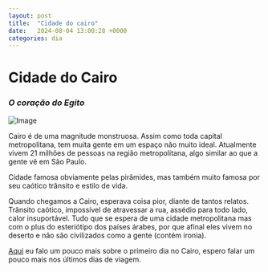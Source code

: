 ```yaml
---
layout: post
title:  "Cidade do cairo"
date:   2024-08-04 13:00:28 +0000
categories: dia
---
```

# Cidade do Cairo
### _O coração do Egito_

![Image](https://pietroid.github.io/egypt-travelogue/assets/images/cairo_location.png)

Cairo é de uma magnitude monstruosa. Assim como toda capital metropolitana, tem muita gente em um espaço não muito ideal. Atualmente vivem 21 milhões de pessoas na região metropolitana, algo similar ao que a gente vê em São Paulo. 

Cidade famosa obviamente pelas pirâmides, mas também muito famosa por seu caótico trânsito e estilo de vida.

Quando chegamos a Cairo, esperava coisa pior, diante de tantos relatos. Trânsito caótico, impossível de atravessar a rua, assédio para todo lado, calor insuportável. Tudo que se espera de uma cidade metropolitana mas com o plus do esteriótipo dos países árabes, por que afinal eles vivem no deserto e não são civilizados como a gente (contém ironia).

[Aqui]() eu falo um pouco mais sobre o primeiro dia no Cairo, espero falar um pouco mais nos últimos dias de viagem.